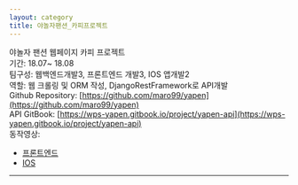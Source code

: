 ```yaml
---
layout: category
title: 야놀자팬션_카피프로젝트
---
```


야놀자 팬션 웹페이지 카피 프로젝트     
기간: 18.07~ 18.08    
팀구성: 웹백엔드개발3, 프론트엔드 개발3, IOS 앱개발2        
역할: 웹 크롤링 및 ORM 작성, DjangoRestFramework로 API개발  
Github Repository: [https://github.com/maro99/yapen](https://github.com/maro99/yapen)        
API GitBook: [https://wps-yapen.gitbook.io/project/yapen-api](https://wps-yapen.gitbook.io/project/yapen-api)  
동작영상:      
- [프론트엔드](https://www.youtube.com/watch?v=iRWqEuFkBO0)      
- [IOS](https://youtu.be/qp6UFCmVl1o)    

---   

    
